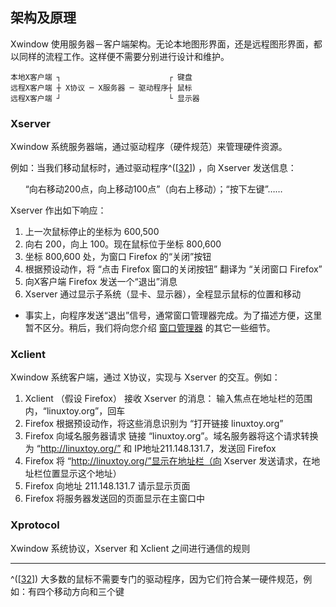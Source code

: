 ## 架构及原理

Xwindow
使用服务器－客户端架构。无论本地图形界面，还是远程图形界面，都以同样的流程工作。这样便不需要分别进行设计和维护。

```shell
本地X客户端 ┐                        ┌ 键盘
远程X客户端 ┼ X协议 ─ X服务器 ─ 驱动程序┼ 鼠标
远程X客户端 ┘                        └ 显示器    
```

### Xserver

Xwindow 系统服务器端，通过驱动程序（硬件规范）来管理硬件资源。

例如：当我们移动鼠标时，通过驱动程序^(\[[32](#ftn.id3088878)\]) ，向
Xserver 发送信息：

      “向右移动200点，向上移动100点”（向右上移动）；“按下左键”……

Xserver 作出如下响应：

1.  上一次鼠标停止的坐标为 600,500
2.  向右 200，向上 100。现在鼠标位于坐标 800,600
3.  坐标 800,600 处，为窗口 Firefox 的“关闭”按钮
4.  根据预设动作，将 “点击 Firefox 窗口的关闭按钮” 翻译为 “关闭窗口
    Firefox”
5.  向X客户端 Firefox 发送一个“退出”消息
6.  Xserver 通过显示子系统（显卡、显示器），全程显示鼠标的位置和移动

- 事实上，向程序发送“退出”信号，通常窗口管理器完成。为了描述方便，这里暂不区分。稍后，我们将向您介绍
  [窗口管理器](ch19s04.md "窗口管理器") 的其它一些细节。

### Xclient

Xwindow 系统客户端，通过 X协议，实现与 Xserver 的交互。例如：

1.  Xclient （假设 Firefox） 接收 Xserver 的消息：
    输入焦点在地址栏的范围内，“linuxtoy.org”，回车
2.  Firefox 根据预设动作，将这些消息识别为 “打开链接 linuxtoy.org”
3.  Firefox 向域名服务器请求 链接
    “linuxtoy.org”。域名服务器将这个请求转换为 “http://linuxtoy.org/” 和
    IP地址211.148.131.7，发送回 Firefox
4.  Firefox 将 “http://linuxtoy.org/”显示在地址栏（向 Xserver
    发送请求，在地址栏位置显示这个地址）
5.  Firefox 向地址 211.148.131.7 请示显示页面
6.  Firefox 将服务器发送回的页面显示在主窗口中

### Xprotocol

Xwindow 系统协议，Xserver 和 Xclient 之间进行通信的规则

---

^(\[[32](#id3088878)\])
大多数的鼠标不需要专门的驱动程序，因为它们符合某一硬件规范，例如：有四个移动方向和三个键
